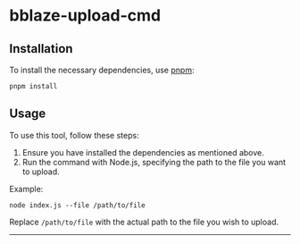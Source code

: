 # bblaze-upload-cmd

## Installation

To install the necessary dependencies, use [pnpm](https://pnpm.io/):

```
pnpm install
```

## Usage

To use this tool, follow these steps:

1. Ensure you have installed the dependencies as mentioned above.
2. Run the command with Node.js, specifying the path to the file you want to upload.

Example:

```
node index.js --file /path/to/file
```

Replace `/path/to/file` with the actual path to the file you wish to upload.

---
